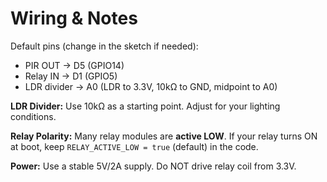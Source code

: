 # Wiring & Notes

Default pins (change in the sketch if needed):
- PIR OUT → D5 (GPIO14)
- Relay IN → D1 (GPIO5)
- LDR divider → A0 (LDR to 3.3V, 10kΩ to GND, midpoint to A0)

**LDR Divider:** Use 10kΩ as a starting point. Adjust for your lighting conditions.

**Relay Polarity:** Many relay modules are **active LOW**. If your relay turns ON at boot,
keep `RELAY_ACTIVE_LOW = true` (default) in the code.

**Power:** Use a stable 5V/2A supply. Do NOT drive relay coil from 3.3V.
